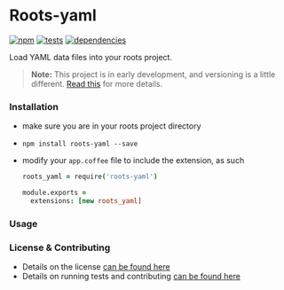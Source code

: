 Roots-yaml
=============================

[![npm](https://badge.fury.io/js/roots-yaml.png)](http://badge.fury.io/js/roots-yaml) [![tests](https://travis-ci.org/joshrowley/roots-yaml.png?branch=master)](https://travis-ci.org/joshrowley/roots-yaml) [![dependencies](https://david-dm.org/joshrowley/roots-yaml.png?theme=shields.io)](https://david-dm.org/joshrowley/roots-yaml)

Load YAML data files into your roots project.

> **Note:** This project is in early development, and versioning is a little different. [Read this](http://markup.im/#q4_cRZ1Q) for more details.

### Installation

- make sure you are in your roots project directory
- `npm install roots-yaml --save`
- modify your `app.coffee` file to include the extension, as such

  ```coffee
  roots_yaml = require('roots-yaml')

  module.exports =
    extensions: [new roots_yaml]
  ```

### Usage


### License & Contributing

- Details on the license [can be found here](LICENSE.md)
- Details on running tests and contributing [can be found here](contributing.md)
